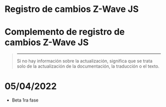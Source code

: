 # Registro de cambios Z-Wave JS

# Complemento de registro de cambios Z-Wave JS

>****
>
>Si no hay información sobre la actualización, significa que se trata solo de la actualización de la documentación, la traducción o el texto.

# 05/04/2022

- Beta 1ra fase
